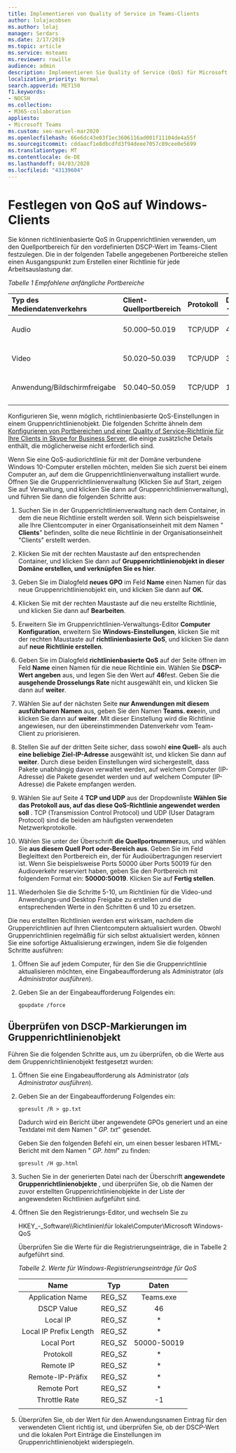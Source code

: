 ```yaml
---
title: Implementieren von Quality of Service in Teams-Clients
author: lolajacobsen
ms.author: lolaj
manager: Serdars
ms.date: 2/17/2019
ms.topic: article
ms.service: msteams
ms.reviewer: rowille
audience: admin
description: Implementieren Sie Quality of Service (QoS) für Microsoft Teams-Clients.
localization_priority: Normal
search.appverid: MET150
f1.keywords:
- NOCSH
ms.collection:
- M365-collaboration
appliesto:
- Microsoft Teams
ms.custom: seo-marvel-mar2020
ms.openlocfilehash: 66e6dc43e03f1ec3606116ad001f11104de4a55f
ms.sourcegitcommit: cddaacf1e8dbcdfd3f94deee7057c89cee0e5699
ms.translationtype: MT
ms.contentlocale: de-DE
ms.lasthandoff: 04/03/2020
ms.locfileid: "43139604"
---
```

# <a name="set-qos-on-windows-clients"></a>Festlegen von QoS auf Windows-Clients

Sie können richtlinienbasierte QoS in Gruppenrichtlinien verwenden, um den Quellportbereich für den vordefinierten DSCP-Wert im Teams-Client festzulegen. Die in der folgenden Tabelle angegebenen Portbereiche stellen einen Ausgangspunkt zum Erstellen einer Richtlinie für jede Arbeitsauslastung dar.

*Tabelle 1 Empfohlene anfängliche Portbereiche*

|Typ des Mediendatenverkehrs| Client-Quellportbereich  |Protokoll|DSCP-Wert|DSCP-Klasse|
|:--- |:--- |:--- |:--- |:--- |
|Audio| 50.000–50.019|TCP/UDP|46|Expedited Forwarding (EF)|
|Video| 50.020–50.039|TCP/UDP|34|Assured Forwarding (AF41)|
|Anwendung/Bildschirmfreigabe| 50.040–50.059|TCP/UDP|18|Assured Forwarding (AF21)|
| | | | | |

Konfigurieren Sie, wenn möglich, richtlinienbasierte QoS-Einstellungen in einem Gruppenrichtlinienobjekt. Die folgenden Schritte ähneln dem [Konfigurieren von Portbereichen und einer Quality of Service-Richtlinie für Ihre Clients in Skype for Business Server](https://docs.microsoft.com/SkypeForBusiness/manage/network-management/qos/configuring-port-ranges-for-your-skype-clients#configure-quality-of-service-policies-for-clients-running-on-windows-10), die einige zusätzliche Details enthält, die möglicherweise nicht erforderlich sind.

Wenn Sie eine QoS-audiorichtlinie für mit der Domäne verbundene Windows 10-Computer erstellen möchten, melden Sie sich zuerst bei einem Computer an, auf dem die Gruppenrichtlinienverwaltung installiert wurde. Öffnen Sie die Gruppenrichtlinienverwaltung (Klicken Sie auf Start, zeigen Sie auf Verwaltung, und klicken Sie dann auf Gruppenrichtlinienverwaltung), und führen Sie dann die folgenden Schritte aus:

1. Suchen Sie in der Gruppenrichtlinienverwaltung nach dem Container, in dem die neue Richtlinie erstellt werden soll. Wenn sich beispielsweise alle Ihre Clientcomputer in einer Organisationseinheit mit dem Namen " **Clients**" befinden, sollte die neue Richtlinie in der Organisationseinheit "Clients" erstellt werden.

1. Klicken Sie mit der rechten Maustaste auf den entsprechenden Container, und klicken Sie dann auf **Gruppenrichtlinienobjekt in dieser Domäne erstellen, und verknüpfen Sie es hier**.

1. Geben Sie im Dialogfeld **neues GPO** im Feld **Name** einen Namen für das neue Gruppenrichtlinienobjekt ein, und klicken Sie dann auf **OK**.

1. Klicken Sie mit der rechten Maustaste auf die neu erstellte Richtlinie, und klicken Sie dann auf **Bearbeiten**.

1. Erweitern Sie im Gruppenrichtlinien-Verwaltungs-Editor **Computer Konfiguration**, erweitern Sie **Windows-Einstellungen**, klicken Sie mit der rechten Maustaste auf **richtlinienbasierte QoS**, und klicken Sie dann auf **neue Richtlinie erstellen**.

1. Geben Sie im Dialogfeld **richtlinienbasierte QoS** auf der Seite öffnen im Feld **Name** einen Namen für die neue Richtlinie ein. Wählen Sie **DSCP-Wert angeben** aus, und legen Sie den Wert auf **46**fest. Geben Sie die **ausgehende Drosselungs Rate** nicht ausgewählt ein, und klicken Sie dann auf **weiter**.

1. Wählen Sie auf der nächsten Seite **nur Anwendungen mit diesem ausführbaren Namen** aus, geben Sie den Namen **Teams. exe**ein, und klicken Sie dann auf **weiter**. Mit dieser Einstellung wird die Richtlinie angewiesen, nur den übereinstimmenden Datenverkehr vom Team-Client zu priorisieren.

1. Stellen Sie auf der dritten Seite sicher, dass sowohl **eine Quell-** als auch **eine beliebige Ziel-IP-Adresse** ausgewählt ist, und klicken Sie dann auf **weiter**. Durch diese beiden Einstellungen wird sichergestellt, dass Pakete unabhängig davon verwaltet werden, auf welchem Computer (IP-Adresse) die Pakete gesendet werden und auf welchem Computer (IP-Adresse) die Pakete empfangen werden.

1. Wählen Sie auf Seite 4 **TCP und UDP** aus der Dropdownliste **Wählen Sie das Protokoll aus, auf das diese QoS-Richtlinie angewendet werden soll** . TCP (Transmission Control Protocol) und UDP (User Datagram Protocol) sind die beiden am häufigsten verwendeten Netzwerkprotokolle.

1. Wählen Sie unter der Überschrift **die Quellportnummer**aus, und wählen Sie **aus diesem Quell Port oder-Bereich aus**. Geben Sie im Feld Begleittext den Portbereich ein, der für Audioübertragungen reserviert ist. Wenn Sie beispielsweise Ports 50000 über Ports 50019 für den Audioverkehr reserviert haben, geben Sie den Portbereich mit folgendem Format ein: **50000:50019**. Klicken Sie auf **Fertig stellen**.

1. Wiederholen Sie die Schritte 5-10, um Richtlinien für die Video-und Anwendungs-und Desktop Freigabe zu erstellen und die entsprechenden Werte in den Schritten 6 und 10 zu ersetzen.

Die neu erstellten Richtlinien werden erst wirksam, nachdem die Gruppenrichtlinien auf Ihren Clientcomputern aktualisiert wurden. Obwohl Gruppenrichtlinien regelmäßig für sich selbst aktualisiert werden, können Sie eine sofortige Aktualisierung erzwingen, indem Sie die folgenden Schritte ausführen:

1. Öffnen Sie auf jedem Computer, für den Sie die Gruppenrichtlinie aktualisieren möchten, eine Eingabeaufforderung als Administrator (*als Administrator ausführen*).

1. Geben Sie an der Eingabeaufforderung Folgendes ein:

   ```console
   gpupdate /force
   ```

## <a name="verify-dscp-markings-in-the-group-policy-object"></a>Überprüfen von DSCP-Markierungen im Gruppenrichtlinienobjekt

Führen Sie die folgenden Schritte aus, um zu überprüfen, ob die Werte aus dem Gruppenrichtlinienobjekt festgesetzt wurden:

1. Öffnen Sie eine Eingabeaufforderung als Administrator (*als Administrator ausführen*).

1. Geben Sie an der Eingabeaufforderung Folgendes ein:

   ```console
   gpresult /R > gp.txt
   ```

   Dadurch wird ein Bericht über angewendete GPOs generiert und an eine Textdatei mit dem Namen " *GP. txt*" gesendet.

   Geben Sie den folgenden Befehl ein, um einen besser lesbaren HTML-Bericht mit dem Namen " *GP. html*" zu finden:

   ```console
   gpresult /H gp.html
   ```

1. Suchen Sie in der generierten Datei nach der Überschrift **angewendete Gruppenrichtlinienobjekte** , und überprüfen Sie, ob die Namen der zuvor erstellten Gruppenrichtlinienobjekte in der Liste der angewendeten Richtlinien aufgeführt sind.

1. Öffnen Sie den Registrierungs-Editor, und wechseln Sie zu

   HKEY\_-\_Software\\\\Richtlinien\\für lokale\\Computer\\Microsoft Windows-QoS

   Überprüfen Sie die Werte für die Registrierungseinträge, die in Tabelle 2 aufgeführt sind.

   *Tabelle 2. Werte für Windows-Registrierungseinträge für QoS*

   |          Name          |  Typ  |    Daten     |
   |         :---:          | :---:  |    :---:    |
   |    Application Name    | REG_SZ |  Teams.exe  |
   |       DSCP Value       | REG_SZ |     46      |
   |        Local IP        | REG_SZ |     \*      |
   | Local IP Prefix Length | REG_SZ |     \*      |
   |       Local Port       | REG_SZ | 50000-50019 |
   |        Protokoll        | REG_SZ |     \*      |
   |       Remote IP        | REG_SZ |     \*      |
   |    Remote-IP-Präfix    | REG_SZ |     \*      |
   |      Remote Port       | REG_SZ |     \*      |
   |     Throttle Rate      | REG_SZ |     -1      |
   | | | |

1. Überprüfen Sie, ob der Wert für den Anwendungsnamen Eintrag für den verwendeten Client richtig ist, und überprüfen Sie, ob der DSCP-Wert und die lokalen Port Einträge die Einstellungen im Gruppenrichtlinienobjekt widerspiegeln.
